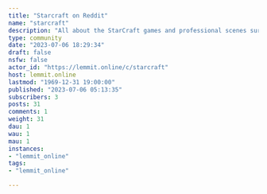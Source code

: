 ```yaml
---
title: "Starcraft on Reddit" 
name: "starcraft"
description: "All about the StarCraft games and professional scenes surrounding them. Please read the rules before submitting content."
type: community
date: "2023-07-06 18:29:34"
draft: false
nsfw: false
actor_id: "https://lemmit.online/c/starcraft"
host: lemmit.online
lastmod: "1969-12-31 19:00:00"
published: "2023-07-06 05:13:35"
subscribers: 3
posts: 31
comments: 1
weight: 31
dau: 1
wau: 1
mau: 1
instances:
- "lemmit_online"
tags: 
- "lemmit_online"

---
```

